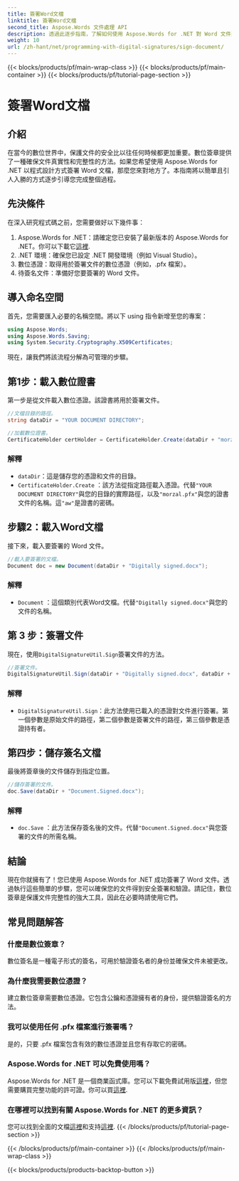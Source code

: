 ```yaml
---
title: 簽署Word文檔
linktitle: 簽署Word文檔
second_title: Aspose.Words 文件處理 API
description: 透過此逐步指南，了解如何使用 Aspose.Words for .NET 對 Word 文件進行簽署。輕鬆保護您的文件。
weight: 10
url: /zh-hant/net/programming-with-digital-signatures/sign-document/
---
```


{{< blocks/products/pf/main-wrap-class >}}
{{< blocks/products/pf/main-container >}}
{{< blocks/products/pf/tutorial-page-section >}}

# 簽署Word文檔

## 介紹

在當今的數位世界中，保護文件的安全比以往任何時候都更加重要。數位簽章提供了一種確保文件真實性和完整性的方法。如果您希望使用 Aspose.Words for .NET 以程式設計方式簽署 Word 文檔，那麼您來對地方了。本指南將以簡單且引人入勝的方式逐步引導您完成整個過程。

## 先決條件

在深入研究程式碼之前，您需要做好以下幾件事：

1.  Aspose.Words for .NET：請確定您已安裝了最新版本的 Aspose.Words for .NET。你可以下載它[這裡](https://releases.aspose.com/words/net/).
2. .NET 環境：確保您已設定 .NET 開發環境（例如 Visual Studio）。
3. 數位憑證：取得用於簽署文件的數位憑證（例如，.pfx 檔案）。
4. 待簽名文件：準備好您要簽署的 Word 文件。

## 導入命名空間

首先，您需要匯入必要的名稱空間。將以下 using 指令新增至您的專案：

```csharp
using Aspose.Words;
using Aspose.Words.Saving;
using System.Security.Cryptography.X509Certificates;
```

現在，讓我們將該流程分解為可管理的步驟。

## 第1步：載入數位證書

第一步是從文件載入數位憑證。該證書將用於簽署文件。

```csharp
//文檔目錄的路徑。
string dataDir = "YOUR DOCUMENT DIRECTORY";

//加載數位證書。
CertificateHolder certHolder = CertificateHolder.Create(dataDir + "morzal.pfx", "aw");
```

### 解釋

- `dataDir`：這是儲存您的憑證和文件的目錄。
- `CertificateHolder.Create` ：該方法從指定路徑載入憑證。代替`"YOUR DOCUMENT DIRECTORY"`與您的目錄的實際路徑，以及`"morzal.pfx"`與您的證書文件的名稱。這`"aw"`是證書的密碼。

## 步驟2：載入Word文檔

接下來，載入要簽署的 Word 文件。

```csharp
//載入要簽署的文檔。
Document doc = new Document(dataDir + "Digitally signed.docx");
```

### 解釋

- `Document` ：這個類別代表Word文檔。代替`"Digitally signed.docx"`與您的文件的名稱。

## 第 3 步：簽署文件

現在，使用`DigitalSignatureUtil.Sign`簽署文件的方法。

```csharp
//簽署文件。
DigitalSignatureUtil.Sign(dataDir + "Digitally signed.docx", dataDir + "Document.Signed.docx", certHolder);
```

### 解釋

- `DigitalSignatureUtil.Sign`：此方法使用已載入的憑證對文件進行簽署。第一個參數是原始文件的路徑，第二個參數是簽署文件的路徑，第三個參數是憑證持有者。

## 第四步：儲存簽名文檔

最後將簽章後的文件儲存到指定位置。

```csharp
//儲存簽署的文件。
doc.Save(dataDir + "Document.Signed.docx");
```

### 解釋

- `doc.Save` ：此方法保存簽名後的文件。代替`"Document.Signed.docx"`與您簽署的文件的所需名稱。

## 結論

現在你就擁有了！您已使用 Aspose.Words for .NET 成功簽署了 Word 文件。透過執行這些簡單的步驟，您可以確保您的文件得到安全簽署和驗證。請記住，數位簽章是保護文件完整性的強大工具，因此在必要時請使用它們。

## 常見問題解答

### 什麼是數位簽章？
數位簽名是一種電子形式的簽名，可用於驗證簽名者的身份並確保文件未被更改。

### 為什麼我需要數位憑證？
建立數位簽章需要數位憑證。它包含公鑰和憑證擁有者的身份，提供驗證簽名的方法。

### 我可以使用任何 .pfx 檔案進行簽署嗎？
是的，只要 .pfx 檔案包含有效的數位憑證並且您有存取它的密碼。

### Aspose.Words for .NET 可以免費使用嗎？
 Aspose.Words for .NET 是一個商業函式庫。您可以下載免費試用版[這裡](https://releases.aspose.com/)，但您需要購買完整功能的許可證。你可以買[這裡](https://purchase.aspose.com/buy).

### 在哪裡可以找到有關 Aspose.Words for .NET 的更多資訊？
您可以找到全面的文檔[這裡](https://reference.aspose.com/words/net/)和支持[這裡](https://forum.aspose.com/c/words/8).
{{< /blocks/products/pf/tutorial-page-section >}}

{{< /blocks/products/pf/main-container >}}
{{< /blocks/products/pf/main-wrap-class >}}

{{< blocks/products/products-backtop-button >}}
